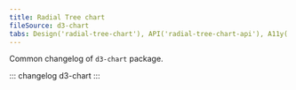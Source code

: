 ```yaml
---
title: Radial Tree chart
fileSource: d3-chart
tabs: Design('radial-tree-chart'), API('radial-tree-chart-api'), A11y('radial-tree-chart-a11y'), Examples('radial-tree-chart-d3-code'), Changelog('d3-chart-changelog')
---
```


Common changelog of `d3-chart` package.

::: changelog d3-chart :::
